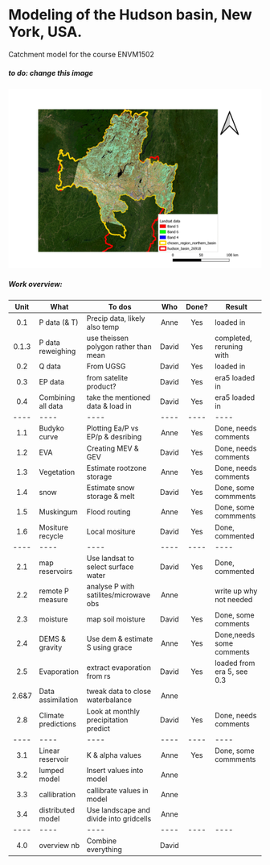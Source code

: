# Modeling of the Hudson basin, New York, USA.
Catchment model for the course ENVM1502


##### to do: change this image 
![map_satelite_imaging](GIS/map_satelite_imaging.jpeg)

##### Work overview:
| Unit        | What                | To dos                                 | Who   | Done?  |  Result                 |
| :----:      | ----                | ----                                   |:----: | :----: | ----                    |
| 0.1         | P data (& T)        | Precip data, likely also temp          | Anne  | Yes    | loaded in               |
| 0.1.3       | P data reweighing   | use theissen polygon rather than mean  | David | Yes    | completed, reruning with|  
| 0.2         | Q data              | From UGSG                              | David | Yes    | loaded in               |  
| 0.3         | EP data             | from satelite product?                 | David | Yes    | era5 loaded in          | 
| 0.4         | Combining all data  | take the mentioned data & load in      | David | Yes    | era5 loaded in          |  
| ----        | ----                | ----                                   | ----  | ----   | ----                    |
| 1.1         | Budyko curve        | Plotting Ea/P vs EP/p &  desribing     | Anne  | Yes    | Done, needs comments    |  
| 1.2         | EVA                 | Creating MEV & GEV                     | David | Yes    | Done, needs comments    |
| 1.3         | Vegetation          | Estimate rootzone storage              | Anne  | Yes    | Done, needs comments    |
| 1.4         | snow                | Estimate snow storage & melt           | David | Yes    | Done, some commments    |  
| 1.5         | Muskingum           | Flood routing                          | Anne  | Yes    | Done, some commments    |
| 1.6         | Mositure recycle    | Local mositure                         | David | Yes    | Done, commented         |
| ----        | ----                | ----                                   | ----  | ----   | ----                    |
| 2.1         | map reservoirs      | Use landsat to select surface water    | David | Yes    | Done, commented         |
| 2.2         | remote P measure    | analyse P with satilites/microwave obs | Anne  |        | write up why not needed |
| 2.3         | moisture            | map soil moisture                      | David | Yes    | Done, some comments     |
| 2.4         | DEMS & gravity      | Use dem & estimate S using grace       | Anne  | Yes    | Done,needs some comments|
| 2.5         | Evaporation         | extract evaporation from rs            | David | Yes    | loaded from era 5, see 0.3|
| 2.6&7       | Data assimilation   | tweak data to close waterbalance       | Anne  |        |                         |
| 2.8         | Climate predictions | Look at monthly precipitation predict  | David | Yes    | Done, needs comments    |
| ----        | ----                | ----                                   | ----  | ----   | ----                    |
| 3.1         | Linear reservoir    | K & alpha values                       | Anne  | Yes    | Done, some commments    |
| 3.2         | lumped model        | Insert values into model               | Anne  |        |                         |
| 3.3         | callibration        | callibrate values in model             | Anne  |        |                         |
| 3.4         | distributed model   | Use landscape and divide into gridcells| Anne  |        |                         |
| ----        | ----                | ----                                   | ----  | ----   | ----                    |
| 4.0         | overview nb         | Combine everything                     | David |        |                         |
